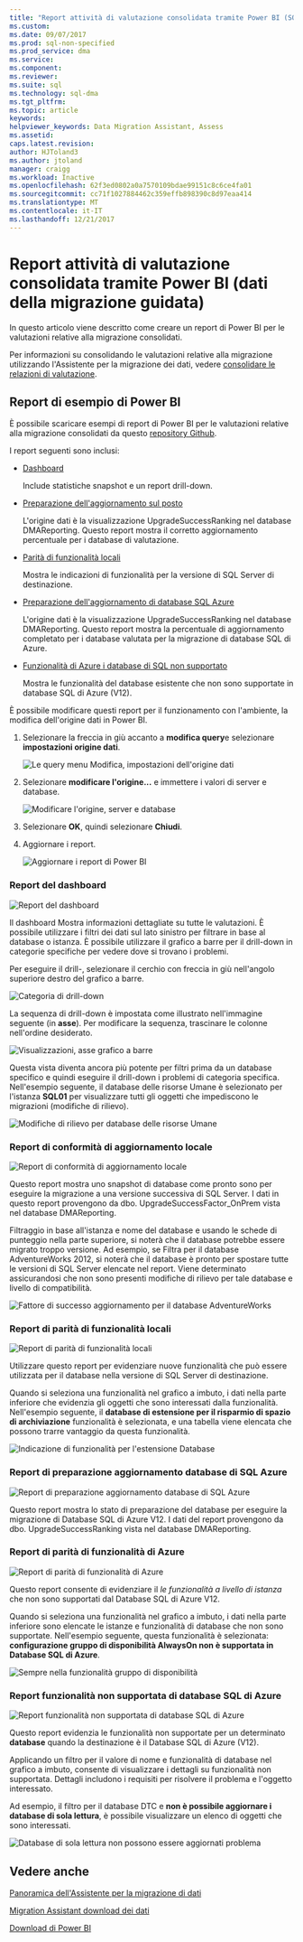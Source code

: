 ```yaml
---
title: "Report attività di valutazione consolidata tramite Power BI (SQL Server Data Migration Assistant) | Documenti Microsoft"
ms.custom: 
ms.date: 09/07/2017
ms.prod: sql-non-specified
ms.prod_service: dma
ms.service: 
ms.component: 
ms.reviewer: 
ms.suite: sql
ms.technology: sql-dma
ms.tgt_pltfrm: 
ms.topic: article
keywords: 
helpviewer_keywords: Data Migration Assistant, Assess
ms.assetid: 
caps.latest.revision: 
author: HJToland3
ms.author: jtoland
manager: craigg
ms.workload: Inactive
ms.openlocfilehash: 62f3ed0802a0a7570109bdae99151c8c6ce4fa01
ms.sourcegitcommit: cc71f1027884462c359effb898390c8d97eaa414
ms.translationtype: MT
ms.contentlocale: it-IT
ms.lasthandoff: 12/21/2017
---
```

# <a name="report-on-your-consolidated-assessments-by-using-power-bi-data-migration-assistant"></a>Report attività di valutazione consolidata tramite Power BI (dati della migrazione guidata)

In questo articolo viene descritto come creare un report di Power BI per le valutazioni relative alla migrazione consolidati.

Per informazioni su consolidando le valutazioni relative alla migrazione utilizzando l'Assistente per la migrazione dei dati, vedere [consolidare le relazioni di valutazione](../dma/dma-consolidatereports.md).

## <a name="sample-power-bi-reports"></a>Report di esempio di Power BI

È possibile scaricare esempi di report di Power BI per le valutazioni relative alla migrazione consolidati da questo [repository Github](https://github.com/Microsoft/sql-server-samples/tree/master/samples/features/data-migration-assistant).

I report seguenti sono inclusi: 

- [Dashboard](#dashboard--details)

  Include statistiche snapshot e un report drill-down.

- [Preparazione dell'aggiornamento sul posto](#on-premises-upgrade-readiness--details)

  L'origine dati è la visualizzazione UpgradeSuccessRanking nel database DMAReporting.  Questo report mostra il corretto aggiornamento percentuale per i database di valutazione.

- [Parità di funzionalità locali](#on-premise-feature-parity--details)

  Mostra le indicazioni di funzionalità per la versione di SQL Server di destinazione.

- [Preparazione dell'aggiornamento di database SQL Azure](#azure-sql-db-upgrade-readiness--details)

  L'origine dati è la visualizzazione UpgradeSuccessRanking nel database DMAReporting.  Questo report mostra la percentuale di aggiornamento completato per i database valutata per la migrazione di database SQL di Azure.

- [Funzionalità di Azure i database di SQL non supportato](#azure-sql-db-unsupported-features--details)

  Mostra le funzionalità del database esistente che non sono supportate in database SQL di Azure (V12).

È possibile modificare questi report per il funzionamento con l'ambiente, la modifica dell'origine dati in Power BI. 

1. Selezionare la freccia in giù accanto a **modifica query**e selezionare **impostazioni origine dati**.

   ![Le query menu Modifica, impostazioni dell'origine dati](../dma/media/DataSourceSettings.png)

1. Selezionare **modificare l'origine...** e immettere i valori di server e database.

   ![Modificare l'origine, server e database](../dma/media/ChangeSource.png)

1. Selezionare **OK**, quindi selezionare **Chiudi**.

1. Aggiornare i report.

   ![Aggiornare i report di Power BI](../dma/media/RefreshReport.png)

### <a name="dashboard-report"></a>Report del dashboard

![Report del dashboard](../dma/media/DashboardReport.png)

Il dashboard Mostra informazioni dettagliate su tutte le valutazioni. È possibile utilizzare i filtri dei dati sul lato sinistro per filtrare in base al database o istanza. È possibile utilizzare il grafico a barre per il drill-down in categorie specifiche per vedere dove si trovano i problemi.

Per eseguire il drill-, selezionare il cerchio con freccia in giù nell'angolo superiore destro del grafico a barre.

![Categoria di drill-down](../dma/media/CategoryDrillDown.png)

La sequenza di drill-down è impostata come illustrato nell'immagine seguente (in **asse**). Per modificare la sequenza, trascinare le colonne nell'ordine desiderato.

![Visualizzazioni, asse grafico a barre](../dma/media/VisualizationsAxis.png)

Questa vista diventa ancora più potente per filtri prima da un database specifico e quindi eseguire il drill-down i problemi di categoria specifica. Nell'esempio seguente, il database delle risorse Umane è selezionato per l'istanza **SQL01** per visualizzare tutti gli oggetti che impediscono le migrazioni (modifiche di rilievo).

![Modifiche di rilievo per database delle risorse Umane](../dma/media/BreakingChanges.png)

### <a name="on-premises-upgrade-readiness-report"></a>Report di conformità di aggiornamento locale

![Report di conformità di aggiornamento locale](../dma/media/OnPremisesUpgradeReadinessReport.png)

Questo report mostra uno snapshot di database come pronto sono per eseguire la migrazione a una versione successiva di SQL Server. I dati in questo report provengono da dbo. UpgradeSuccessFactor\_OnPrem vista nel database DMAReporting.

Filtraggio in base all'istanza e nome del database e usando le schede di punteggio nella parte superiore, si noterà che il database potrebbe essere migrato troppo versione. Ad esempio, se Filtra per il database AdventureWorks 2012, si noterà che il database è pronto per spostare tutte le versioni di SQL Server elencate nel report. Viene determinato assicurandosi che non sono presenti modifiche di rilievo per tale database e livello di compatibilità.

![Fattore di successo aggiornamento per il database AdventureWorks](../dma/media/UpgradeSuccessFactor.png)

### <a name="on-premises-feature-parity-report"></a>Report di parità di funzionalità locali

![Report di parità di funzionalità locali](../dma/media/OnPremisesFeatureParityReport.png)

Utilizzare questo report per evidenziare nuove funzionalità che può essere utilizzata per il database nella versione di SQL Server di destinazione.

Quando si seleziona una funzionalità nel grafico a imbuto, i dati nella parte inferiore che evidenzia gli oggetti che sono interessati dalla funzionalità. Nell'esempio seguente, il **database di estensione per il risparmio di spazio di archiviazione** funzionalità è selezionata, e una tabella viene elencata che possono trarre vantaggio da questa funzionalità.

![Indicazione di funzionalità per l'estensione Database](../dma/media/FeatureRecommend_StretchDatabase.png)

### <a name="azure-sql-db-upgrade-readiness-report"></a>Report di preparazione aggiornamento database di SQL Azure

![Report di preparazione aggiornamento database di SQL Azure](../dma/media/AzureSQLDBUpgradeReadinessReport.png)

Questo report mostra lo stato di preparazione del database per eseguire la migrazione di Database SQL di Azure V12. I dati del report provengono da dbo. UpgradeSuccessRanking vista nel database DMAReporting.

### <a name="azure-features-parity-report"></a>Report di parità di funzionalità di Azure

![Report di parità di funzionalità di Azure](../dma/media/AzureFeaturesParityReport.png)

Questo report consente di evidenziare il *le funzionalità a livello di istanza* che non sono supportati dal Database SQL di Azure V12.

Quando si seleziona una funzionalità nel grafico a imbuto, i dati nella parte inferiore sono elencate le istanze e funzionalità di database che non sono supportate. Nell'esempio seguente, questa funzionalità è selezionata: **configurazione gruppo di disponibilità AlwaysOn non è supportata in Database SQL di Azure**.  

![Sempre nella funzionalità gruppo di disponibilità](../dma/media/Feature_AlwaysOnAvailability.png)

 
### <a name="azure-sql-db-unsupported-features-report"></a>Report funzionalità non supportata di database SQL di Azure

![Report funzionalità non supportata di database SQL di Azure](../dma/media/AzureSQLDBUnsupportedFeaturesReport.png)

Questo report evidenzia le funzionalità non supportate per un determinato **database** quando la destinazione è il Database SQL di Azure (V12).

Applicando un filtro per il valore di nome e funzionalità di database nel grafico a imbuto, consente di visualizzare i dettagli su funzionalità non supportata. Dettagli includono i requisiti per risolvere il problema e l'oggetto interessato.

Ad esempio, il filtro per il database DTC e **non è possibile aggiornare i database di sola lettura**, è possibile visualizzare un elenco di oggetti che sono interessati.

![Database di sola lettura non possono essere aggiornati problema](../dma/media/ReadOnlyDatabases.png)

## <a name="see-also"></a>Vedere anche

[Panoramica dell'Assistente per la migrazione di dati](../dma/dma-overview.md)

[Migration Assistant download dei dati](https://www.microsoft.com/download/details.aspx?id=53595)

[Download di Power BI](https://powerbi.microsoft.com/)
